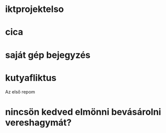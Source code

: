 # iktprojektelso
# cica
# saját gép bejegyzés
# kutyafliktus
Az első repom
# nincsön kedved elmönni bevásárolni vereshagymát?
